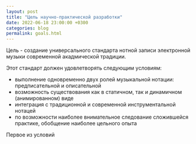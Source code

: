 ```yaml
---
layout: post
title: "Цель научно-практической разработки"
date: 2022-06-18 23:00:00 +0300
categories: blog
permalink: goals.html
---
```


Цель - создание универсального стандарта нотной записи электронной музыки современной акадмической традиции.

Этот стандарт должен удовлетворять следующим условиям:

- выполнение одновременно двух ролей музыкальной нотации: предписательной и описательной
- возможность существования как в статичном, так и динамичном (анимированном) виде
- интеграция с традиционной и современной инструментальной нотацей
- по возможности наиболее внимательное следование сложившейся практике, обобщение наиболее цельного опыта

Первое из условий
